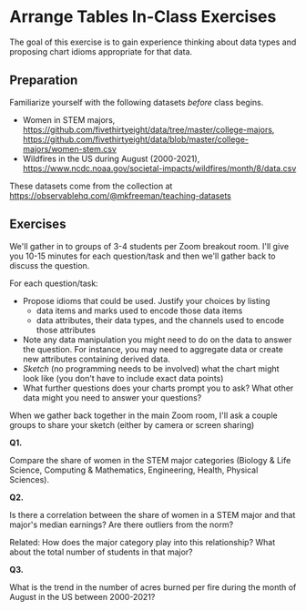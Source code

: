 # Arrange Tables In-Class Exercises

The goal of this exercise is to gain experience thinking about data types and proposing chart idioms appropriate for that data.
 
## Preparation 

Familiarize yourself with the following datasets *before* class begins.
* Women in STEM majors, https://github.com/fivethirtyeight/data/tree/master/college-majors, https://github.com/fivethirtyeight/data/blob/master/college-majors/women-stem.csv
* Wildfires in the US during August (2000-2021), https://www.ncdc.noaa.gov/societal-impacts/wildfires/month/8/data.csv

These datasets come from the collection at https://observablehq.com/@mkfreeman/teaching-datasets

## Exercises

We'll gather in to groups of 3-4 students per Zoom breakout room. I'll give you 10-15 minutes for each question/task and then we'll gather back to discuss the question. 

For each question/task:
* Propose idioms that could be used.  Justify your choices by listing
  * data items and marks used to encode those data items
  * data attributes, their data types, and the channels used to encode those attributes
* Note any data manipulation you might need to do on the data to answer the question.  For instance, you may need to aggregate data or create new attributes containing derived data.
* *Sketch* (no programming needs to be involved) what the chart might look like (you don't have to include exact data points)
* What further questions does your charts prompt you to ask?  What other data might you need to answer your questions?

When we gather back together in the main Zoom room, I'll ask a couple groups to share your sketch (either by camera or screen sharing)

**Q1.**

Compare the share of women in the STEM major categories (Biology & Life Science, Computing & Mathematics, Engineering, Health, Physical Sciences).

**Q2.**

Is there a correlation between the share of women in a STEM major and that major's median earnings?  Are there outliers from the norm? 

Related: How does the major category play into this relationship?  What about the total number of students in that major?

**Q3.**

What is the trend in the number of acres burned per fire during the month of August in the US between 2000-2021? 
